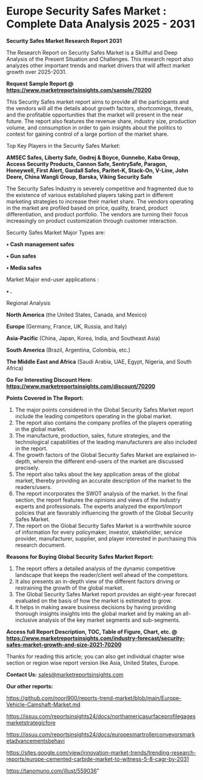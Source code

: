# Europe Security Safes Market : Complete Data Analysis 2025 - 2031

<strong>Security Safes Market Research Report 2031</strong>

The Research Report on Security Safes Market is a Skillful and Deep Analysis of the Present Situation and Challenges. This research report also analyzes other important trends and market drivers that will affect market growth over 2025-2031.

<strong>Request Sample Report @ <a href=https://www.marketreportsinsights.com/sample/70200>https://www.marketreportsinsights.com/sample/70200</a></strong>

This Security Safes market report aims to provide all the participants and the vendors will all the details about growth factors, shortcomings, threats, and the profitable opportunities that the market will present in the near future. The report also features the revenue share, industry size, production volume, and consumption in order to gain insights about the politics to contest for gaining control of a large portion of the market share.

Top Key Players in the Security Safes Market:

<strong>AMSEC Safes, Liberty Safe, Godrej & Boyce, Gunnebo, Kaba Group, Access Security Products, Cannon Safe, SentrySafe, Paragon, Honeywell, First Alert, Gardall Safes, Paritet-K, Stack-On, V-Line, John Deere, China Wangli Group, Barska, Viking Security Safe</strong>

The Security Safes Industry is severely competitive and fragmented due to the existence of various established players taking part in different marketing strategies to increase their market share. The vendors operating in the market are profiled based on price, quality, brand, product differentiation, and product portfolio. The vendors are turning their focus increasingly on product customization through customer interaction.

Security Safes Market Major Types are:

<strong>• Cash management safes

• Gun safes

• Media safes</strong>

Market Major end-user applications :

<strong>• .</strong>

Regional Analysis

</u><strong><b>North America</b></strong> (the United States, Canada, and Mexico)

<strong><b>Europe </b></strong>(Germany, France, UK, Russia, and Italy)

<strong><b>Asia-Pacific</b></strong> (China, Japan, Korea, India, and Southeast Asia)

<strong><b>South America</b></strong> (Brazil, Argentina, Colombia, etc.)

<strong><b>The Middle East and Africa</b></strong> (Saudi Arabia, UAE, Egypt, Nigeria, and South Africa)

<strong>Go For Interesting Discount Here: <a href=https://www.marketreportsinsights.com/discount/70200>https://www.marketreportsinsights.com/discount/70200</a></strong>

<strong>Points Covered in The Report:</strong>
<ol>
  <li>The major points considered in the Global Security Safes Market report include the leading competitors operating in the global market.</li>
  <li>The report also contains the company profiles of the players operating in the global market.</li>
  <li>The manufacture, production, sales, future strategies, and the technological capabilities of the leading manufacturers are also included in the report.</li>
  <li>The growth factors of the Global Security Safes Market are explained in-depth, wherein the different end-users of the market are discussed precisely.</li>
  <li>The report also talks about the key application areas of the global market, thereby providing an accurate description of the market to the readers/users.</li>
  <li>The report incorporates the SWOT analysis of the market. In the final section, the report features the opinions and views of the industry experts and professionals. The experts analyzed the export/import policies that are favorably influencing the growth of the Global Security Safes Market.</li>
  <li>The report on the Global Security Safes Market is a worthwhile source of information for every policymaker, investor, stakeholder, service provider, manufacturer, supplier, and player interested in purchasing this research document.</li>
</ol>
<strong>Reasons for Buying Global Security Safes Market Report:</strong>

<ol>
  <li>The report offers a detailed analysis of the dynamic competitive landscape that keeps the reader/client well ahead of the competitors.</li>
  <li>It also presents an in-depth view of the different factors driving or restraining the growth of the global market.</li>
  <li>The Global Security Safes Market report provides an eight-year forecast evaluated on the basis of how the market is estimated to grow.</li>
  <li>It helps in making aware business decisions by having providing thorough insights insights into the global market and by making an all-inclusive analysis of the key market segments and sub-segments.</li>
</ol>
<strong>Access full Report Description, TOC, Table of Figure, Chart, etc. @ <a href=https://www.marketreportsinsights.com/industry-forecast/security-safes-market-growth-and-size-2021-70200>https://www.marketreportsinsights.com/industry-forecast/security-safes-market-growth-and-size-2021-70200</a></strong>


Thanks for reading this article; you can also get individual chapter wise section or region wise report version like Asia, United States, Europe.

<strong>Contact Us:</strong>
sales@marketreportsinsights.com

<strong>Our other reports:</strong>

<a href=https://github.com/noori900/reports-trend-market/blob/main/Europe-Vehicle-Camshaft-Market.md>https://github.com/noori900/reports-trend-market/blob/main/Europe-Vehicle-Camshaft-Market.md</a>

<a href=https://issuu.com/reportsinsights24/docs/northamericasurfaceprofilegagesmarketstrategicfore>https://issuu.com/reportsinsights24/docs/northamericasurfaceprofilegagesmarketstrategicfore</a>

<a href=https://issuu.com/reportsinsights24/docs/europesmartrollerconveyorsmarketadvancementsbehavi>https://issuu.com/reportsinsights24/docs/europesmartrollerconveyorsmarketadvancementsbehavi</a>

<a href=https://sites.google.com/view/innovation-market-trends/trending-research-reports/europe-cemented-carbide-market-to-witness-5-8-cagr-by-2031>https://sites.google.com/view/innovation-market-trends/trending-research-reports/europe-cemented-carbide-market-to-witness-5-8-cagr-by-2031</a>

<a href=https://tanomuno.com/illust/559036>https://tanomuno.com/illust/559036</a>"
